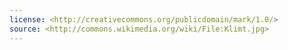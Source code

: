 ```yaml
---
license: <http://creativecommons.org/publicdomain/mark/1.0/>
source: <http://commons.wikimedia.org/wiki/File:Klimt.jpg>
---
```

